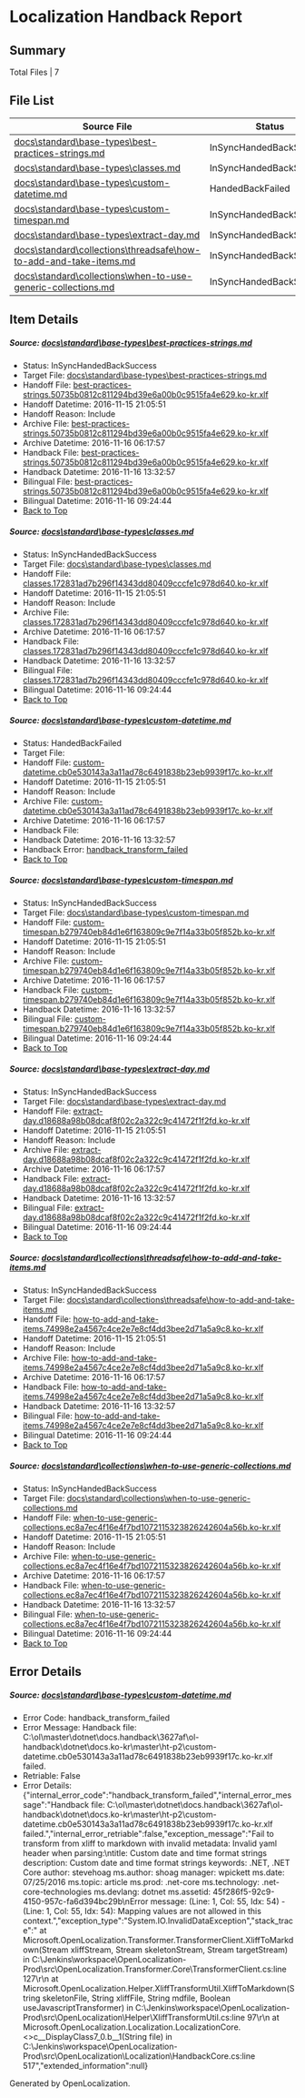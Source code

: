 # <a name='report-top'></a> Localization Handback Report

## Summary
 Total Files | 7

## File List
 Source File | Status | Details 
 ----------- | ------ | ------- 
 [docs\standard\base-types\best-practices-strings.md](https://github.com/dotnet/docs/blob/b828bb1d6c8fb750ad9ef34f8a7a1b7d2574f4c6/docs/standard/base-types/best-practices-strings.md) | InSyncHandedBackSuccess | [Details](#d5827f8b8ade216a365fd53f9d4547819188fe9b3197)
 [docs\standard\base-types\classes.md](https://github.com/dotnet/docs/blob/b828bb1d6c8fb750ad9ef34f8a7a1b7d2574f4c6/docs/standard/base-types/classes.md) | InSyncHandedBackSuccess | [Details](#4c3e0ed4548259ade5cec64a1ddc62023a95cc813202)
 [docs\standard\base-types\custom-datetime.md](https://github.com/dotnet/docs/blob/b828bb1d6c8fb750ad9ef34f8a7a1b7d2574f4c6/docs/standard/base-types/custom-datetime.md) | HandedBackFailed | [Details](#d9f3a3fba89abbdc5abb42a56e7d5e298fe5e8123209)
 [docs\standard\base-types\custom-timespan.md](https://github.com/dotnet/docs/blob/b828bb1d6c8fb750ad9ef34f8a7a1b7d2574f4c6/docs/standard/base-types/custom-timespan.md) | InSyncHandedBackSuccess | [Details](#9b891c51f78b44bf0f20476930492fad7ad923a73211)
 [docs\standard\base-types\extract-day.md](https://github.com/dotnet/docs/blob/b828bb1d6c8fb750ad9ef34f8a7a1b7d2574f4c6/docs/standard/base-types/extract-day.md) | InSyncHandedBackSuccess | [Details](#298d2faf847b8518eb5852c55972409e4e3cf29c3217)
 [docs\standard\collections\threadsafe\how-to-add-and-take-items.md](https://github.com/dotnet/docs/blob/b828bb1d6c8fb750ad9ef34f8a7a1b7d2574f4c6/docs/standard/collections/threadsafe/how-to-add-and-take-items.md) | InSyncHandedBackSuccess | [Details](#2475ccb7409285a80a92abc378023944b9e263fe3261)
 [docs\standard\collections\when-to-use-generic-collections.md](https://github.com/dotnet/docs/blob/b828bb1d6c8fb750ad9ef34f8a7a1b7d2574f4c6/docs/standard/collections/when-to-use-generic-collections.md) | InSyncHandedBackSuccess | [Details](#c7e89a2139ca217a52be0fb9796772879c64e3553268)

## Item Details
##### <a name='d5827f8b8ade216a365fd53f9d4547819188fe9b3197'></a> Source: [docs\standard\base-types\best-practices-strings.md](https://github.com/dotnet/docs/blob/b828bb1d6c8fb750ad9ef34f8a7a1b7d2574f4c6/docs/standard/base-types/best-practices-strings.md)
* Status: InSyncHandedBackSuccess
* Target File: [docs\standard\base-types\best-practices-strings.md](https://github.com/dotnet/docs.ko-kr/blob/674495a8057a58c049ca46a32a9b144d69ecbf6f/docs/standard/base-types/best-practices-strings.md)
* Handoff File: [best-practices-strings.50735b0812c811294bd39e6a00b0c9515fa4e629.ko-kr.xlf](https://github.com/dotnet/docs.handoff/blob/55093abda973d5d52cc47a964d7f5d3dfb5127ae/ol-handoff/dotnet/docs.ko-kr/master/ht-p2/best-practices-strings.50735b0812c811294bd39e6a00b0c9515fa4e629.ko-kr.xlf)
* Handoff Datetime: 2016-11-15 21:05:51
* Handoff Reason: Include
* Archive File: [best-practices-strings.50735b0812c811294bd39e6a00b0c9515fa4e629.ko-kr.xlf](https://github.com/dotnet/docs.handoff/blob/063b51002ed35235acd26d93f5d3bae6b06ce3b1/ol-archive/dotnet/docs.ko-kr/master/ht-p2/best-practices-strings.50735b0812c811294bd39e6a00b0c9515fa4e629.ko-kr.xlf)
* Archive Datetime: 2016-11-16 06:17:57
* Handback File: [best-practices-strings.50735b0812c811294bd39e6a00b0c9515fa4e629.ko-kr.xlf](https://github.com/dotnet/docs.handback/blob/1c89790df06667001e3adf8c93b46ef3ce97b849/ol-handback/dotnet/docs.ko-kr/master/ht-p2/best-practices-strings.50735b0812c811294bd39e6a00b0c9515fa4e629.ko-kr.xlf)
* Handback Datetime: 2016-11-16 13:32:57
* Bilingual File: [best-practices-strings.50735b0812c811294bd39e6a00b0c9515fa4e629.ko-kr.xlf](https://github.com/dotnet/docs.handback/blob/b2098e20331400a170c0d5061ff0d02cb7d5f119/ol-handback/dotnet/docs.ko-kr/master/ht-p2/best-practices-strings.50735b0812c811294bd39e6a00b0c9515fa4e629.ko-kr.xlf)
* Bilingual Datetime: 2016-11-16 09:24:44
* [Back to Top](#report-top)

##### <a name='4c3e0ed4548259ade5cec64a1ddc62023a95cc813202'></a> Source: [docs\standard\base-types\classes.md](https://github.com/dotnet/docs/blob/b828bb1d6c8fb750ad9ef34f8a7a1b7d2574f4c6/docs/standard/base-types/classes.md)
* Status: InSyncHandedBackSuccess
* Target File: [docs\standard\base-types\classes.md](https://github.com/dotnet/docs.ko-kr/blob/674495a8057a58c049ca46a32a9b144d69ecbf6f/docs/standard/base-types/classes.md)
* Handoff File: [classes.172831ad7b296f14343dd80409cccfe1c978d640.ko-kr.xlf](https://github.com/dotnet/docs.handoff/blob/55093abda973d5d52cc47a964d7f5d3dfb5127ae/ol-handoff/dotnet/docs.ko-kr/master/ht-p2/classes.172831ad7b296f14343dd80409cccfe1c978d640.ko-kr.xlf)
* Handoff Datetime: 2016-11-15 21:05:51
* Handoff Reason: Include
* Archive File: [classes.172831ad7b296f14343dd80409cccfe1c978d640.ko-kr.xlf](https://github.com/dotnet/docs.handoff/blob/063b51002ed35235acd26d93f5d3bae6b06ce3b1/ol-archive/dotnet/docs.ko-kr/master/ht-p2/classes.172831ad7b296f14343dd80409cccfe1c978d640.ko-kr.xlf)
* Archive Datetime: 2016-11-16 06:17:57
* Handback File: [classes.172831ad7b296f14343dd80409cccfe1c978d640.ko-kr.xlf](https://github.com/dotnet/docs.handback/blob/1c89790df06667001e3adf8c93b46ef3ce97b849/ol-handback/dotnet/docs.ko-kr/master/ht-p2/classes.172831ad7b296f14343dd80409cccfe1c978d640.ko-kr.xlf)
* Handback Datetime: 2016-11-16 13:32:57
* Bilingual File: [classes.172831ad7b296f14343dd80409cccfe1c978d640.ko-kr.xlf](https://github.com/dotnet/docs.handback/blob/b2098e20331400a170c0d5061ff0d02cb7d5f119/ol-handback/dotnet/docs.ko-kr/master/ht-p2/classes.172831ad7b296f14343dd80409cccfe1c978d640.ko-kr.xlf)
* Bilingual Datetime: 2016-11-16 09:24:44
* [Back to Top](#report-top)

##### <a name='d9f3a3fba89abbdc5abb42a56e7d5e298fe5e8123209'></a> Source: [docs\standard\base-types\custom-datetime.md](https://github.com/dotnet/docs/blob/b828bb1d6c8fb750ad9ef34f8a7a1b7d2574f4c6/docs/standard/base-types/custom-datetime.md)
* Status: HandedBackFailed
* Target File: 
* Handoff File: [custom-datetime.cb0e530143a3a11ad78c6491838b23eb9939f17c.ko-kr.xlf](https://github.com/dotnet/docs.handoff/blob/55093abda973d5d52cc47a964d7f5d3dfb5127ae/ol-handoff/dotnet/docs.ko-kr/master/ht-p2/custom-datetime.cb0e530143a3a11ad78c6491838b23eb9939f17c.ko-kr.xlf)
* Handoff Datetime: 2016-11-15 21:05:51
* Handoff Reason: Include
* Archive File: [custom-datetime.cb0e530143a3a11ad78c6491838b23eb9939f17c.ko-kr.xlf](https://github.com/dotnet/docs.handoff/blob/063b51002ed35235acd26d93f5d3bae6b06ce3b1/ol-archive/dotnet/docs.ko-kr/master/ht-p2/custom-datetime.cb0e530143a3a11ad78c6491838b23eb9939f17c.ko-kr.xlf)
* Archive Datetime: 2016-11-16 06:17:57
* Handback File: 
* Handback Datetime: 2016-11-16 13:32:57
* Handback Error: [handback_transform_failed](#d9f3a3fba89abbdc5abb42a56e7d5e298fe5e8123209handback_transform_failed)
* [Back to Top](#report-top)

##### <a name='9b891c51f78b44bf0f20476930492fad7ad923a73211'></a> Source: [docs\standard\base-types\custom-timespan.md](https://github.com/dotnet/docs/blob/b828bb1d6c8fb750ad9ef34f8a7a1b7d2574f4c6/docs/standard/base-types/custom-timespan.md)
* Status: InSyncHandedBackSuccess
* Target File: [docs\standard\base-types\custom-timespan.md](https://github.com/dotnet/docs.ko-kr/blob/674495a8057a58c049ca46a32a9b144d69ecbf6f/docs/standard/base-types/custom-timespan.md)
* Handoff File: [custom-timespan.b279740eb84d1e6f163809c9e7f14a33b05f852b.ko-kr.xlf](https://github.com/dotnet/docs.handoff/blob/55093abda973d5d52cc47a964d7f5d3dfb5127ae/ol-handoff/dotnet/docs.ko-kr/master/ht-p2/custom-timespan.b279740eb84d1e6f163809c9e7f14a33b05f852b.ko-kr.xlf)
* Handoff Datetime: 2016-11-15 21:05:51
* Handoff Reason: Include
* Archive File: [custom-timespan.b279740eb84d1e6f163809c9e7f14a33b05f852b.ko-kr.xlf](https://github.com/dotnet/docs.handoff/blob/063b51002ed35235acd26d93f5d3bae6b06ce3b1/ol-archive/dotnet/docs.ko-kr/master/ht-p2/custom-timespan.b279740eb84d1e6f163809c9e7f14a33b05f852b.ko-kr.xlf)
* Archive Datetime: 2016-11-16 06:17:57
* Handback File: [custom-timespan.b279740eb84d1e6f163809c9e7f14a33b05f852b.ko-kr.xlf](https://github.com/dotnet/docs.handback/blob/1c89790df06667001e3adf8c93b46ef3ce97b849/ol-handback/dotnet/docs.ko-kr/master/ht-p2/custom-timespan.b279740eb84d1e6f163809c9e7f14a33b05f852b.ko-kr.xlf)
* Handback Datetime: 2016-11-16 13:32:57
* Bilingual File: [custom-timespan.b279740eb84d1e6f163809c9e7f14a33b05f852b.ko-kr.xlf](https://github.com/dotnet/docs.handback/blob/b2098e20331400a170c0d5061ff0d02cb7d5f119/ol-handback/dotnet/docs.ko-kr/master/ht-p2/custom-timespan.b279740eb84d1e6f163809c9e7f14a33b05f852b.ko-kr.xlf)
* Bilingual Datetime: 2016-11-16 09:24:44
* [Back to Top](#report-top)

##### <a name='298d2faf847b8518eb5852c55972409e4e3cf29c3217'></a> Source: [docs\standard\base-types\extract-day.md](https://github.com/dotnet/docs/blob/b828bb1d6c8fb750ad9ef34f8a7a1b7d2574f4c6/docs/standard/base-types/extract-day.md)
* Status: InSyncHandedBackSuccess
* Target File: [docs\standard\base-types\extract-day.md](https://github.com/dotnet/docs.ko-kr/blob/674495a8057a58c049ca46a32a9b144d69ecbf6f/docs/standard/base-types/extract-day.md)
* Handoff File: [extract-day.d18688a98b08dcaf8f02c2a322c9c41472f1f2fd.ko-kr.xlf](https://github.com/dotnet/docs.handoff/blob/55093abda973d5d52cc47a964d7f5d3dfb5127ae/ol-handoff/dotnet/docs.ko-kr/master/ht-p2/extract-day.d18688a98b08dcaf8f02c2a322c9c41472f1f2fd.ko-kr.xlf)
* Handoff Datetime: 2016-11-15 21:05:51
* Handoff Reason: Include
* Archive File: [extract-day.d18688a98b08dcaf8f02c2a322c9c41472f1f2fd.ko-kr.xlf](https://github.com/dotnet/docs.handoff/blob/063b51002ed35235acd26d93f5d3bae6b06ce3b1/ol-archive/dotnet/docs.ko-kr/master/ht-p2/extract-day.d18688a98b08dcaf8f02c2a322c9c41472f1f2fd.ko-kr.xlf)
* Archive Datetime: 2016-11-16 06:17:57
* Handback File: [extract-day.d18688a98b08dcaf8f02c2a322c9c41472f1f2fd.ko-kr.xlf](https://github.com/dotnet/docs.handback/blob/1c89790df06667001e3adf8c93b46ef3ce97b849/ol-handback/dotnet/docs.ko-kr/master/ht-p2/extract-day.d18688a98b08dcaf8f02c2a322c9c41472f1f2fd.ko-kr.xlf)
* Handback Datetime: 2016-11-16 13:32:57
* Bilingual File: [extract-day.d18688a98b08dcaf8f02c2a322c9c41472f1f2fd.ko-kr.xlf](https://github.com/dotnet/docs.handback/blob/b2098e20331400a170c0d5061ff0d02cb7d5f119/ol-handback/dotnet/docs.ko-kr/master/ht-p2/extract-day.d18688a98b08dcaf8f02c2a322c9c41472f1f2fd.ko-kr.xlf)
* Bilingual Datetime: 2016-11-16 09:24:44
* [Back to Top](#report-top)

##### <a name='2475ccb7409285a80a92abc378023944b9e263fe3261'></a> Source: [docs\standard\collections\threadsafe\how-to-add-and-take-items.md](https://github.com/dotnet/docs/blob/b828bb1d6c8fb750ad9ef34f8a7a1b7d2574f4c6/docs/standard/collections/threadsafe/how-to-add-and-take-items.md)
* Status: InSyncHandedBackSuccess
* Target File: [docs\standard\collections\threadsafe\how-to-add-and-take-items.md](https://github.com/dotnet/docs.ko-kr/blob/674495a8057a58c049ca46a32a9b144d69ecbf6f/docs/standard/collections/threadsafe/how-to-add-and-take-items.md)
* Handoff File: [how-to-add-and-take-items.74998e2a4567c4ce2e7e8cf4dd3bee2d71a5a9c8.ko-kr.xlf](https://github.com/dotnet/docs.handoff/blob/55093abda973d5d52cc47a964d7f5d3dfb5127ae/ol-handoff/dotnet/docs.ko-kr/master/ht-p2/how-to-add-and-take-items.74998e2a4567c4ce2e7e8cf4dd3bee2d71a5a9c8.ko-kr.xlf)
* Handoff Datetime: 2016-11-15 21:05:51
* Handoff Reason: Include
* Archive File: [how-to-add-and-take-items.74998e2a4567c4ce2e7e8cf4dd3bee2d71a5a9c8.ko-kr.xlf](https://github.com/dotnet/docs.handoff/blob/063b51002ed35235acd26d93f5d3bae6b06ce3b1/ol-archive/dotnet/docs.ko-kr/master/ht-p2/how-to-add-and-take-items.74998e2a4567c4ce2e7e8cf4dd3bee2d71a5a9c8.ko-kr.xlf)
* Archive Datetime: 2016-11-16 06:17:57
* Handback File: [how-to-add-and-take-items.74998e2a4567c4ce2e7e8cf4dd3bee2d71a5a9c8.ko-kr.xlf](https://github.com/dotnet/docs.handback/blob/1c89790df06667001e3adf8c93b46ef3ce97b849/ol-handback/dotnet/docs.ko-kr/master/ht-p2/how-to-add-and-take-items.74998e2a4567c4ce2e7e8cf4dd3bee2d71a5a9c8.ko-kr.xlf)
* Handback Datetime: 2016-11-16 13:32:57
* Bilingual File: [how-to-add-and-take-items.74998e2a4567c4ce2e7e8cf4dd3bee2d71a5a9c8.ko-kr.xlf](https://github.com/dotnet/docs.handback/blob/b2098e20331400a170c0d5061ff0d02cb7d5f119/ol-handback/dotnet/docs.ko-kr/master/ht-p2/how-to-add-and-take-items.74998e2a4567c4ce2e7e8cf4dd3bee2d71a5a9c8.ko-kr.xlf)
* Bilingual Datetime: 2016-11-16 09:24:44
* [Back to Top](#report-top)

##### <a name='c7e89a2139ca217a52be0fb9796772879c64e3553268'></a> Source: [docs\standard\collections\when-to-use-generic-collections.md](https://github.com/dotnet/docs/blob/b828bb1d6c8fb750ad9ef34f8a7a1b7d2574f4c6/docs/standard/collections/when-to-use-generic-collections.md)
* Status: InSyncHandedBackSuccess
* Target File: [docs\standard\collections\when-to-use-generic-collections.md](https://github.com/dotnet/docs.ko-kr/blob/674495a8057a58c049ca46a32a9b144d69ecbf6f/docs/standard/collections/when-to-use-generic-collections.md)
* Handoff File: [when-to-use-generic-collections.ec8a7ec4f16e4f7bd1072115323826242604a56b.ko-kr.xlf](https://github.com/dotnet/docs.handoff/blob/55093abda973d5d52cc47a964d7f5d3dfb5127ae/ol-handoff/dotnet/docs.ko-kr/master/ht-p2/when-to-use-generic-collections.ec8a7ec4f16e4f7bd1072115323826242604a56b.ko-kr.xlf)
* Handoff Datetime: 2016-11-15 21:05:51
* Handoff Reason: Include
* Archive File: [when-to-use-generic-collections.ec8a7ec4f16e4f7bd1072115323826242604a56b.ko-kr.xlf](https://github.com/dotnet/docs.handoff/blob/063b51002ed35235acd26d93f5d3bae6b06ce3b1/ol-archive/dotnet/docs.ko-kr/master/ht-p2/when-to-use-generic-collections.ec8a7ec4f16e4f7bd1072115323826242604a56b.ko-kr.xlf)
* Archive Datetime: 2016-11-16 06:17:57
* Handback File: [when-to-use-generic-collections.ec8a7ec4f16e4f7bd1072115323826242604a56b.ko-kr.xlf](https://github.com/dotnet/docs.handback/blob/1c89790df06667001e3adf8c93b46ef3ce97b849/ol-handback/dotnet/docs.ko-kr/master/ht-p2/when-to-use-generic-collections.ec8a7ec4f16e4f7bd1072115323826242604a56b.ko-kr.xlf)
* Handback Datetime: 2016-11-16 13:32:57
* Bilingual File: [when-to-use-generic-collections.ec8a7ec4f16e4f7bd1072115323826242604a56b.ko-kr.xlf](https://github.com/dotnet/docs.handback/blob/b2098e20331400a170c0d5061ff0d02cb7d5f119/ol-handback/dotnet/docs.ko-kr/master/ht-p2/when-to-use-generic-collections.ec8a7ec4f16e4f7bd1072115323826242604a56b.ko-kr.xlf)
* Bilingual Datetime: 2016-11-16 09:24:44
* [Back to Top](#report-top)


## Error Details
##### <a name='d9f3a3fba89abbdc5abb42a56e7d5e298fe5e8123209handback_transform_failed'></a> Source: [docs\standard\base-types\custom-datetime.md](#d9f3a3fba89abbdc5abb42a56e7d5e298fe5e8123209)
* Error Code: handback_transform_failed
* Error Message: Handback file: C:\ol\master\dotnet\docs.handback\3627af\ol-handback\dotnet\docs.ko-kr\master\ht-p2\custom-datetime.cb0e530143a3a11ad78c6491838b23eb9939f17c.ko-kr.xlf failed.
* Retriable: False
* Error Details: {"internal_error_code":"handback_transform_failed","internal_error_message":"Handback file: C:\\ol\\master\\dotnet\\docs.handback\\3627af\\ol-handback\\dotnet\\docs.ko-kr\\master\\ht-p2\\custom-datetime.cb0e530143a3a11ad78c6491838b23eb9939f17c.ko-kr.xlf failed.","internal_error_retriable":false,"exception_message":"Fail to transform from xliff to markdown with invalid metadata: Invalid yaml header when parsing:\ntitle: Custom date and time format strings description: Custom date and time format strings keywords: .NET, .NET Core author: stevehoag ms.author: shoag manager: wpickett ms.date: 07/25/2016 ms.topic: article ms.prod: .net-core ms.technology: .net-core-technologies ms.devlang: dotnet ms.assetid: 45f286f5-92c9-4150-957c-fa6d394bc29b\nError message: (Line: 1, Col: 55, Idx: 54) - (Line: 1, Col: 55, Idx: 54): Mapping values are not allowed in this context.","exception_type":"System.IO.InvalidDataException","stack_trace":"   at Microsoft.OpenLocalization.Transformer.TransformerClient.XliffToMarkdown(Stream xliffStream, Stream skeletonStream, Stream targetStream) in C:\\Jenkins\\workspace\\OpenLocalization-Prod\\src\\OpenLocalization.Transformer.Core\\TransformerClient.cs:line 127\r\n   at Microsoft.OpenLocalization.Helper.XliffTransformUtil.XliffToMarkdown(String skeletonFile, String xliffFile, String mdfile, Boolean useJavascriptTransformer) in C:\\Jenkins\\workspace\\OpenLocalization-Prod\\src\\OpenLocalization\\Helper\\XliffTransformUtil.cs:line 97\r\n   at Microsoft.OpenLocalization.Localization.LocalizationCore.<>c__DisplayClass7_0.<GetHandbackFiles>b__1(String file) in C:\\Jenkins\\workspace\\OpenLocalization-Prod\\src\\OpenLocalization\\Localization\\HandbackCore.cs:line 517","extended_information":null}


Generated by OpenLocalization.
